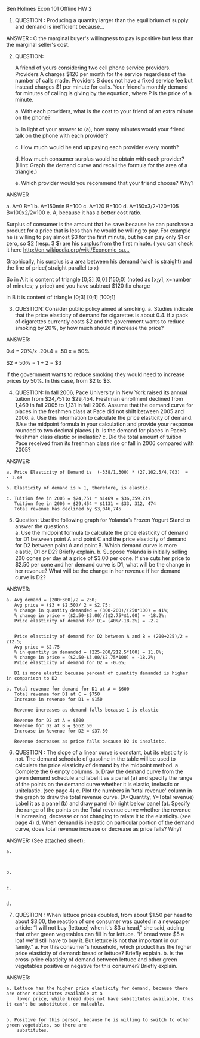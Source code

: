 Ben Holmes
Econ 101 
Offline HW 2


1. QUESTION : 
		Producing a quantity larger than the equilibrium of supply and demand is inefficient because...

ANSWER : C the marginal buyer's willingness to pay is positive but less than the marginal seller's cost.


2. QUESTION: 

	A friend of yours considering two cell phone service providers. Providers A charges $120 per month for the service regardless of the number of calls made. Providers B does not have a fixed service fee but instead charges $1 per minute for calls. Your friend's monthly demand for minutes of calling is giving by the equation, where P is the price of a minute.

	a. With each providers, what is the cost to your friend of an extra minute on the phone?

	b. In light of your answer to (a), how many minutes would your friend talk on the phone with each provider?

	c. How much would he end up paying each provider every month?

	d. How much consumer surplus would he obtain with each provider? (Hint: Graph the demand curve and recall the formula for the area of a triangle.)

	e. Which provider would you recommend that your friend choose? Why?


ANSWER 

a. A=0 B=1
b. A=150min B=100
c. A=120 B=100
d. A=150x3/2-120=105 B=100x2/2=100
e. A, because it has a better cost ratio.


Surplus of consumer is the amount that he save because he can purchase a product for a price that is less than he would be willing to pay. For example he is willing to pay almost $3 for the first minute, but he can pay only $1 or zero, so $2 (resp. 3 $) are his surplus from the first minute. ( you can check it here http://en.wikipedia.org/wiki/Economic_su…

Graphically, his surplus is a area between his demand (wich is straight) and the line of price( straight parallel to x)

So in A it is content of triangle [0;3] [0;0] [150;0] (noted as [x;y], x=number of minutes; y price) and you have subtract $120 fix charge

in B it is content of triangle [0;3] [0;1] [100;1]


3. QUESTION: 
	Consider public policy aimed at smoking.
	a. Studies indicate that the price elasticity of demand for cigarettes is about 0.4. if a pack of cigarettes currently costs $2 and the government wants to reduce smoking by 20%, by how much should it increase the price?

ANSWER: 

0.4 = 20%/x
.20/.4 = .50 
x = 50%

$2 * 50% = $1 +2$ = $3

If the government wants to reduce smoking they would need to increase prices by 50%. In this case, from $2 to $3.



4.  QUESTION: 
				In fall 2006, Pace University in New York raised its annual tuition from $24,751 to
		$29,454. Freshman enrollment declined from 1,469 in fall 2005 to 1,131 in fall 2006.
		Assume that the demand curve for places in the freshmen class at Pace did not shift
		between 2005 and 2006.
		a. Use this information to calculate the price elasticity of demand. (Use the midpoint
		formula in your calculation and provide your response rounded to two decimal places.)
		b. Is the demand for places in Pace’s freshman class elastic or inelastic?
		c. Did the total amount of tuition Pace received from its freshman class rise or fall in
		2006 compared with 2005?

ANSWER: 

	a. Price Elasticity of Demand is  (-338/1,300) * (27,102.5/4,703)  =  - 1.49

	b. Elasticity of demand is > 1, therefore, is elastic. 

	c. Tuition fee in 2005 = $24,751 * $1469 = $36,359.219
	   Tuition fee in 2006 = $29,454 * $1131 = $33, 312, 474
	   Total revenue has declined by $3,046,745

5. Question: Use the following graph for Yolanda’s Frozen Yogurt Stand to answer the questions.  
		a. Use the midpoint formula to calculate the price elasticity of demand for D1 between
		point A and point C and the price elasticity of demand for D2 between point A and
		point B. Which demand curve is more elastic, D1 or D2? Briefly explain.
		b. Suppose Yolanda is initially selling 200 cones per day at a price of $3.00 per cone. If
		she cuts her price to $2.50 per cone and her demand curve is D1, what will be the 
		change in her revenue? What will be the change in her revenue if her demand curve is D2?

ANSWER: 

	a. Avg demand = (200+300)/2 = 250; 
	   Avg price = ($3 + $2.50)/ 2 = $2.75; 
	   % change in quantity demanded = (300-200)/(250*100) = 41%; 
	   % change in price = ($2.50-$3.00)/($2.75*$1.00) = -18.2%; 
	   Price elasticity of demand for D1= (40%/-18.2%) = -2.2 


	   Price elasticity of demand for D2 between A and B = (200+225)/2 = 212.5; 
	   Avg price = $2.75
	   % in quantity in demanded = (225-200/212.5*100) = 11.8%; 
	   % change in price = ($2.50-$3.00/$2.75*100) = -18.2%; 
	   Price elasticity of demand for D2 = -0.65; 

	   D1 is more elastic becuase percent of quantity demanded is higher in comparison to D2

	b. Total revenue for demand for D1 at A = $600
	   Total revenue for D1 at C = $750
	   Increase in revenue for D1 = $150

	   Revenue increases as demand falls because 1 is elastic

	   Revenue for D2 at A = $600
	   Revenue for D2 at B = $562.50
	   Increase in Revenue for D2 = $37.50

	   Revenue decreases as price falls because D2 is inealistc. 

6. QUESTION : 
		The slope of a linear curve is constant, but its elasticity is not. The demand schedule of
		gasoline in the table will be used to calculate the price elasticity of demand by the
		midpoint method. 
		a. Complete the 6 empty columns.
		b. Draw the demand curve from the given demand schedule and label it as a panel (a) and
		specify the range of the points on the demand curve whether it is elastic, inelastic or unitelastic.
		(see page 4)
		c. Plot the numbers in 'total revenue' column in the graph to draw the total revenue curve.
		(X=Quantity, Y=Total revenue) Label it as a panel (b) and draw panel (b) right below panel
		(a). Specify the range of the points on the Total revenue curve whether the revenue is
		increasing, decrease or not changing to relate it to the elasticity. (see page 4)
		d. When demand is inelastic on particular portion of the demand curve, does total revenue
		increase or decrease as price falls? Why? 

ANSWER:  (See attached sheet); 

	a. 



	b. 


	c. 


	d. 



7. QUESTION : 
		When lettuce prices doubled, from about $1.50 per head to about $3.00, the reaction of
		one consumer was quoted in a newspaper article: 
			“I will not buy [lettuce] when it's $3 a head," she said, adding that other green
			vegetables can fill in for lettuce. "If bread were $5 a loaf we'd still have to buy it. But
			lettuce is not that important in our family.”
		a. For this consumer's household, which product has the higher price elasticity of demand:
		bread or lettuce? Briefly explain.
		b. Is the cross-price elasticity of demand between lettuce and other green vegetables
		positive or negative for this consumer? Briefly explain. 

ANSWER: 

	a. Lettuce has the higher price elasticity for demand, because there are other substitutes available at a 
		lower price, while bread does not have substitutes available, thus it can't be substituted, or maleable. 


	b. Positive for this person, because he is willing to switch to other green vegetables, so there are 
		substitutes. 









